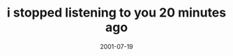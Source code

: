 ---
layout: base.njk
title : 'i stopped listening to you 20 minutes ago' 
view_title : 'i stopped listening to you 20 minutes ago' 
year : '2001' 
date : '2001-07-19' 
img_file : '/drawing/20minutes.png' 
html_file : '20minutes' 
next_html : 'blueisblue.html' 
year_order : '163' 
permalink : "title/{{html_file}}.html"
---